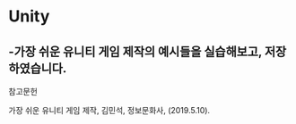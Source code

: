 # Unity

-가장 쉬운 유니티 게임 제작의 예시들을 실습해보고, 저장하였습니다.
-

참고문헌

가장 쉬운 유니티 게임 제작, 김민석, 정보문화사, (2019.5.10).

